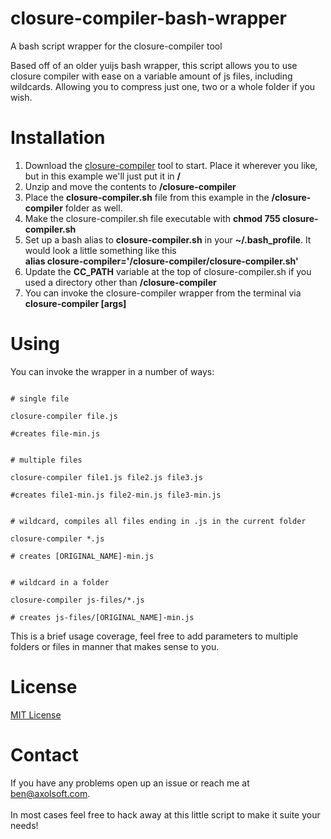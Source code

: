 # closure-compiler-bash-wrapper
A bash script wrapper for the closure-compiler tool

Based off of an older yuijs bash wrapper, this script allows you to use closure compiler with ease on a variable amount of js files, including wildcards. Allowing you to compress just one, two or a whole folder if you wish.

# Installation
<ol>
<li>
Download the <a href="https://dl.google.com/closure-compiler/compiler-latest.zip">closure-compiler</a> tool to start. Place it wherever you like, but in this example we'll just put it in <strong>/</strong>
</li>
<li>
Unzip and move the contents to <strong>/closure-compiler</strong>
</li>
<li>
Place the <strong>closure-compiler.sh</strong> file from this example in the <strong>/closure-compiler</strong> folder as well.
</li>
<li>
Make the closure-compiler.sh file executable with <strong>chmod 755 closure-compiler.sh</strong>
</li>
<li>
Set up a bash alias to <strong>closure-compiler.sh</strong> in your <strong>~/.bash_profile</strong>. It would look a little something like this<br/>
<strong>alias closure-compiler='/closure-compiler/closure-compiler.sh'</strong>
</li>
<li>
Update the 
<strong>CC_PATH</strong> variable at the top of closure-compiler.sh if you used a directory other than <strong>/closure-compiler</strong>
</li>
<li>
You can invoke the closure-compiler wrapper from the terminal via <strong>closure-compiler [args]</strong>
</li>
</ol>

# Using

You can invoke the wrapper in a number of ways:

```

# single file

closure-compiler file.js 

#creates file-min.js

```

```

# multiple files

closure-compiler file1.js file2.js file3.js 

#creates file1-min.js file2-min.js file3-min.js

```

```

# wildcard, compiles all files ending in .js in the current folder

closure-compiler *.js

# creates [ORIGINAL_NAME]-min.js

```

```

# wildcard in a folder

closure-compiler js-files/*.js

# creates js-files/[ORIGINAL_NAME]-min.js

```

This is a brief usage coverage, feel free to add parameters to multiple folders or files in manner that makes sense to you.

# License
<a href="LICENSE">MIT License</a>

# Contact
If you have any problems open up an issue or reach me at <ben@axolsoft.com>.<br/><br/>In most cases feel free to hack away at this little script to make it suite your needs!
